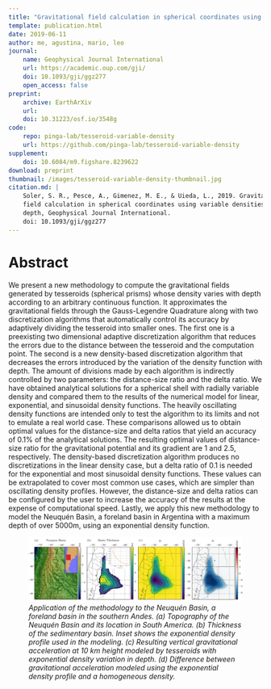 ```yaml
---
title: "Gravitational field calculation in spherical coordinates using variable densities in depth"
template: publication.html
date: 2019-06-11
author: me, agustina, mario, leo
journal:
    name: Geophysical Journal International
    url: https://academic.oup.com/gji/
    doi: 10.1093/gji/ggz277
    open_access: false
preprint:
    archive: EarthArXiv
    url:
    doi: 10.31223/osf.io/3548g
code:
    repo: pinga-lab/tesseroid-variable-density
    url: https://github.com/pinga-lab/tesseroid-variable-density
supplement:
    doi: 10.6084/m9.figshare.8239622
download: preprint
thumbnail: /images/tesseroid-variable-density-thumbnail.jpg
citation.md: |
    Soler, S. R., Pesce, A., Gimenez, M. E., & Uieda, L., 2019. Gravitational
    field calculation in spherical coordinates using variable densities in
    depth, Geophysical Journal International.
    doi: 10.1093/gji/ggz277
---
```


# Abstract

We present a new methodology to compute the gravitational fields generated by
tesseroids (spherical prisms) whose density varies with depth according to
an arbitrary continuous function.
It approximates the gravitational fields through the Gauss-Legendre Quadrature along
with two discretization algorithms that automatically control its accuracy by adaptively
dividing the tesseroid into smaller ones.
The first one is a preexisting two dimensional adaptive discretization algorithm that
reduces the errors due to the distance between the tesseroid and the computation point.
The second is a new density-based discretization algorithm that
decreases the errors introduced by the variation of the density function with depth.
The amount of divisions made by each algorithm is indirectly controlled
by two parameters: the distance-size ratio and the delta ratio.
We have obtained analytical solutions for a spherical shell with radially variable
density and compared them to the results of the numerical model for linear,
exponential, and sinusoidal density functions.
The heavily oscillating density functions are intended only to test the algorithm to its
limits and not to emulate a real world case.
These comparisons allowed us to obtain optimal values for the distance-size and
delta ratios that yield an accuracy of 0.1% of the analytical solutions.
The resulting optimal values of distance-size ratio for the gravitational potential and
its gradient are 1 and 2.5, respectively.
The density-based discretization algorithm produces no discretizations in the linear
density case, but a delta ratio of 0.1 is needed for the exponential and most sinusoidal
density functions.
These values can be extrapolated to cover most common use cases, which are
simpler than oscillating density profiles.
However, the distance-size and delta ratios can be configured by the user to increase
the accuracy of the results at the expense of computational speed.
Lastly, we apply this new methodology to model the Neuquén Basin, a foreland basin in
Argentina with a maximum depth of over 5000m, using an exponential density function.

<figure>
<img src="/images/tesseroid-variable-density.jpg" alt="Abstract figure">
<figcaption class="text-left">
    <em>
    Application of the methodology to the Neuquén Basin, a foreland basin in the
    southern Andes. (a) Topography of the Neuquén Basin and its location in South
    America. (b) Thickness of the sedimentary basin. Inset shows the exponential density
    profile used in the modeling. (c) Resulting vertical gravitational acceleration at
    10 km height modeled by tesseroids with exponential density variation in depth. (d)
    Difference between gravitational acceleration modeled using the exponential density
    profile and a homogeneous density.
    </em>
</figcaption>
</figure>

